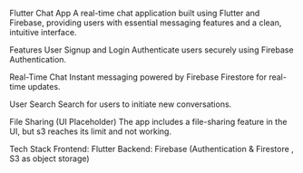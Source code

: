 Flutter Chat App
A real-time chat application built using Flutter and Firebase, providing users with essential messaging features and a clean, intuitive interface.

Features
User Signup and Login
Authenticate users securely using Firebase Authentication.

Real-Time Chat
Instant messaging powered by Firebase Firestore for real-time updates.

User Search
Search for users to initiate new conversations.

File Sharing (UI Placeholder)
The app includes a file-sharing feature in the UI, but s3 reaches its limit and not working.

Tech Stack
Frontend: Flutter
Backend: Firebase (Authentication & Firestore , S3 as object storage)
